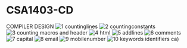 # CSA1403-CD
COMPILER DESIGN
![1 countinglines](https://github.com/Shruthika1511/CSA1403-CD/assets/112743361/a193d7c0-8331-41f1-bfeb-9cfb4f301240)
![2 countingconstants](https://github.com/Shruthika1511/CSA1403-CD/assets/112743361/9bc3e061-00a2-462d-8486-322be9e30bf7)
![3 counting macros and header](https://github.com/Shruthika1511/CSA1403-CD/assets/112743361/1b4cd920-09aa-4c6e-b6d4-815b45e86211)
![4 html](https://github.com/Shruthika1511/CSA1403-CD/assets/112743361/397293ff-776d-4942-8780-9658467f87af)
![5 addlines](https://github.com/Shruthika1511/CSA1403-CD/assets/112743361/b3277271-1ac7-4651-8fc7-dc32991db50c)
![6 comments](https://github.com/Shruthika1511/CSA1403-CD/assets/112743361/0ff7e286-031a-4830-829a-0e5bc1dd2a01)
![7 capital](https://github.com/Shruthika1511/CSA1403-CD/assets/112743361/84e42de8-0ad1-4607-a32e-6af07076e635)
![8 email](https://github.com/Shruthika1511/CSA1403-CD/assets/112743361/40a1f223-67b0-476f-96a9-b795ac2dd6)
![9 mobilenumber](https://github.com/Shruthika1511/CSA1403-CD/assets/112743361/de554613-b07c-4fed-b5fb-918c9f445b50)
![10 keywords   identifiers](https://github.com/Shruthika1511/CSA1403-CD/assets/112743361/3bf079ac-4596-4c6a-84ab-91ebc0618842)
ca)
